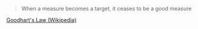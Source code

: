 
> When a measure becomes a target, it ceases to be a good measure

[Goodhart's Law (Wikipedia)](https://en.wikipedia.org/wiki/Goodhart%27s_law)
